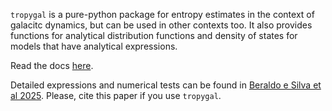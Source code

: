 $\texttt{tropygal}$ is a pure-python package for entropy estimates in
the context of galacitc dynamics, but can be used in other contexts
too. It also provides functions for analytical distribution functions
and density of states for models that have analytical
expressions.

Read the docs [here](https://tropygal.readthedocs.io/en/latest/).

Detailed expressions and numerical tests can be found in [Beraldo e
Silva et al
2025](https://ui.adsabs.harvard.edu/abs/2024arXiv240707947B/abstract). Please,
cite this paper if you use $\texttt{tropygal}$.
